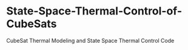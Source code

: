 # State-Space-Thermal-Control-of-CubeSats
CubeSat Thermal Modeling and State Space Thermal Control Code
